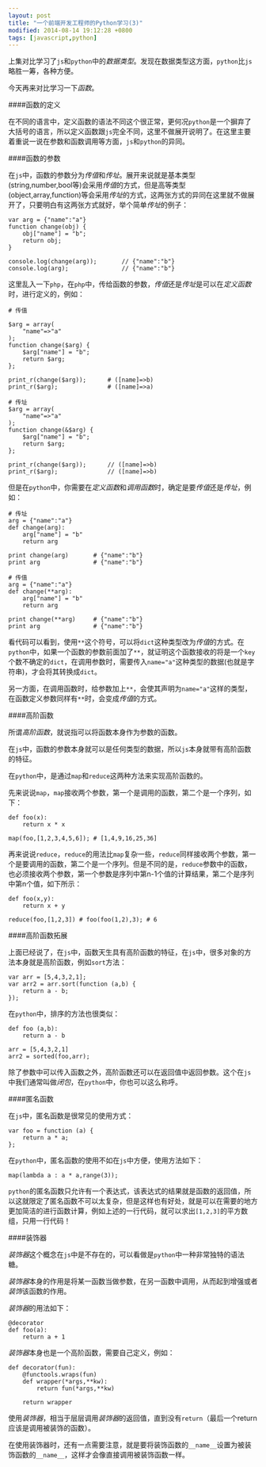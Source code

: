 ```yaml
---
layout: post
title: "一个前端开发工程师的Python学习(3)"
modified: 2014-08-14 19:12:28 +0800
tags: [javascript,python]
---
```


上集对比学习了`js`和`python`中的*数据类型*。发现在数据类型这方面，`python`比`js`略胜一筹，各种方便。

今天再来对比学习一下*函数*。

####函数的定义

在不同的语言中，定义函数的语法不同这个很正常，更何况`python`是一个摒弃了大括号的语言，所以定义函数跟`js`完全不同，这里不做展开说明了。在这里主要着重说一说在参数和函数调用等方面，`js`和`python`的异同。


####函数的参数

在`js`中，函数的参数分为*传值*和*传址*。展开来说就是基本类型(string,number,bool等)会采用*传值*的方式，但是高等类型(object,array,function)等会采用*传址*的方式，这两张方式的异同在这里就不做展开了，只要明白有这两张方式就好，举个简单*传址*的例子：

	var arg = {"name":"a"}
	function change(obj) {
		obj["name"] = "b";
		return obj;
	}
	
	console.log(change(arg));		// {"name":"b"}
	console.log(arg);				// {"name":"b"}
	
这里乱入一下`php`，在`php`中，传给函数的参数，*传值*还是*传址*是可以在*定义函数*时，进行定义的，例如：
	
	# 传值
	
	$arg = array(
		"name"=>"a"
	);
	function change($arg) {
		$arg["name"] = "b";
		return $arg;
	};
	
	print_r(change($arg));		# ([name]=>b)
	print_r($arg);				# ([name]=>a)
	
	# 传址
	$arg = array(
		"name"=>"a"
	);
	function change(&$arg) {
		$arg["name"] = "b";
		return $arg;
	};
	
	print_r(change($arg));		// ([name]=>b)
	print_r($arg);				// ([name]=>b)


但是在`python`中，你需要在*定义函数*和*调用函数*时，确定是要*传值*还是*传址*，例如：
	
	# 传址
	arg = {"name":"a"}
	def change(arg):
		arg["name"] = "b"
		return arg
		
	print change(arg)		# {"name":"b"}
	print arg				# {"name":"b"}
	
	# 传值
	arg = {"name":"a"}
	def change(**arg):
		arg["name"] = "b"
		return arg
		
	print change(**arg)		# {"name":"b"}
	print arg				# {"name":"b"}

看代码可以看到，使用`**`这个符号，可以将`dict`这种类型改为*传值*的方式。在`python`中，如果一个函数的参数前面加了`**`，就证明这个函数接收的将是一个`key`个数不确定的`dict`，在调用参数时，需要传入`name="a"`这种类型的数据(也就是字符串)，才会将其转换成`dict`。

另一方面，在调用函数时，给参数加上`**`，会使其声明为`name="a"`这样的类型，在函数定义参数同样有`**`时，会变成*传值*的方式。

####高阶函数

所谓*高阶函数*，就说指可以将函数本身作为参数的函数。

在`js`中，函数的参数本身就可以是任何类型的数据，所以`js`本身就带有高阶函数的特征。

在`python`中，是通过`map`和`reduce`这两种方法来实现高阶函数的。

先来说说`map`，`map`接收两个参数，第一个是调用的函数，第二个是一个序列，如下：

	def foo(x):
		return x * x
		
	map(foo,[1,2,3,4,5,6]); # [1,4,9,16,25,36]
	
再来说说`reduce`，`reduce`的用法比`map`复杂一些，`reduce`同样接收两个参数，第一个是要调用的函数，第二个是一个序列。但是不同的是，`reduce`参数中的函数，也必须接收两个参数，第一个参数是序列中第n-1个值的计算结果，第二个是序列中第n个值，如下所示：

	def foo(x,y):
		return x + y
		
	reduce(foo,[1,2,3]) # foo(foo(1,2),3); # 6
	
####高阶函数拓展

上面已经说了，在`js`中，函数天生具有高阶函数的特征，在`js`中，很多对象的方法本身就是高阶函数，例如`sort`方法：

	var arr = [5,4,3,2,1];
	var arr2 = arr.sort(function (a,b) {
		return a - b;
	});
	
在`python`中，排序的方法也很类似：
	
	def foo (a,b):
		return a - b
	
	arr = [5,4,3,2,1]
	arr2 = sorted(foo,arr);
	

除了参数中可以传入函数之外，高阶函数还可以在返回值中返回参数。这个在`js`中我们通常叫做*闭包*，在`python`中，你也可以这么称呼。


####匿名函数

在`js`中，匿名函数是很常见的使用方式：

	var foo = function (a) {
		return a * a;
	};
	
在`python`中，匿名函数的使用不如在`js`中方便，使用方法如下：

	map(lambda a : a * a,range(3));

`python`的匿名函数只允许有一个表达式，该表达式的结果就是函数的返回值，所以这就限定了匿名函数不可以太复杂，但是这样也有好处，就是可以在需要的地方更加简洁的进行函数计算，例如上述的一行代码，就可以求出`[1,2,3]`的平方数组，只用一行代码！

####装饰器

*装饰器*这个概念在`js`中是不存在的，可以看做是`python`中一种非常独特的语法糖。

*装饰器*本身的作用是将某一函数当做参数，在另一函数中调用，从而起到增强或者*装饰*该函数的作用。

*装饰器*的用法如下：

	@decorator
	def foo(a):
		return a + 1
		
*装饰器*本身也是一个高阶函数，需要自己定义，例如：

	def decorator(fun):
		@functools.wraps(fun)
		def wrapper(*args,**kw):
			return fun(*args,**kw)
		
		return wrapper

使用*装饰器*，相当于层层调用*装饰器*的返回值，直到没有`return`（最后一个return应该是调用被装饰的函数）。

在使用装饰器时，还有一点需要注意，就是要将装饰函数的`__name__`设置为被装饰函数的`__name__`，这样才会像直接调用被装饰函数一样。



	


	